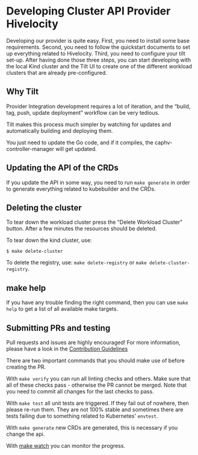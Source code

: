 
# Developing Cluster API Provider Hivelocity

Developing our provider is quite easy. First, you need to install some base requirements. Second, you need to follow the quickstart documents to set up everything related to Hivelocity. Third, you need to configure your tilt set-up. After having done those three steps, you can start developing with the local Kind cluster and the Tilt UI to create one of the different workload clusters that are already pre-configured.


## Why Tilt

Provider Integration development requires a lot of iteration, and the “build, tag, push, update deployment” workflow can be very tedious. 

Tilt makes this process much simpler by watching for updates and automatically building and deploying them.

You just need to update the Go code, and if it compiles, the caphv-controller-manager will get updated.

## Updating the API of the CRDs

If you update the API in some way, you need to run `make generate` in order to generate everything related to kubebuilder and the CRDs.

## Deleting the cluster

To tear down the workload cluster press the "Delete Workload Cluster" button. After a few minutes the resources should be deleted.

To tear down the kind cluster, use:

```shell
$ make delete-cluster
```

To delete the registry, use: `make delete-registry` or `make delete-cluster-registry`.

## make help

If you have any trouble finding the right command, then you can use `make help` to get a list of all available make targets.

## Submitting PRs and testing

<aside class="note info">

Pull requests and issues are highly encouraged! For more information, please have a look in the [Contribution Guidelines](../reference/CONTRIBUTING.md)

</aside>

There are two important commands that you should make use of before creating the PR.

With `make verify` you can run all linting checks and others. Make sure that all of these checks pass - otherwise the PR cannot be merged. Note that you need to commit all changes for the last checks to pass.

With `make test` all unit tests are triggered. If they fail out of nowhere, then please re-run them. They are not 100% stable and sometimes there are tests failing due to something related to Kubernetes' `envtest`.

With `make generate` new CRDs are generated, this is necessary if you change the api.

With [make watch](../topics/make-watch.md) you can monitor the progress.